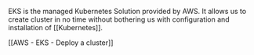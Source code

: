EKS is the managed Kubernetes Solution provided by AWS. It allows us to create cluster in no time without bothering us with configuration and installation of [[Kubernetes]].

[[AWS - EKS - Deploy a cluster]]
